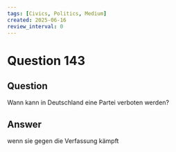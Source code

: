 ```yaml
---
tags: [Civics, Politics, Medium]
created: 2025-06-16
review_interval: 0
---
```


# Question 143

## Question

Wann kann in Deutschland eine Partei verboten werden?

## Answer

wenn sie gegen die Verfassung kämpft

